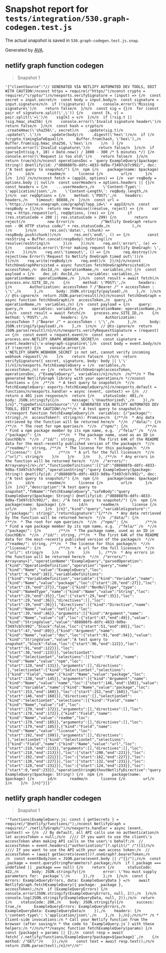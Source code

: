 # Snapshot report for `tests/integration/530.graph-codegen.test.js`

The actual snapshot is saved in `530.graph-codegen.test.js.snap`.

Generated by [AVA](https://avajs.dev).

## netlify graph function codegen

> Snapshot 1

    '{"clientSource":"// GENERATED VIA NETLIFY AUTOMATED DEV TOOLS, EDIT WITH CAUTION!/nconst https = require(/"https/")/nconst crypto = require(/"crypto/")/n/nexports.verifySignature = (input) => {/n  const secret = input.secret/n  const body = input.body/n  const signature = input.signature/n/n  if (!signature) {/n    console.error(\'Missing signature\')/n    return false/n  }/n/n  const sig = {}/n  for (const pair of signature.split(\',\')) {/n    const [k, v] = pair.split(\'=\')/n    sig[k] = v/n  }/n/n  if (!sig.t || !sig.hmac_sha256) {/n    console.error(\'Invalid signature header\')/n    return false/n  }/n/n  const hash = crypto/n    .createHmac(\'sha256\', secret)/n    .update(sig.t)/n    .update(\'.\')/n    .update(body)/n    .digest(\'hex\')/n/n  if (/n    !crypto.timingSafeEqual(/n      Buffer.from(hash, \'hex\'),/n      Buffer.from(sig.hmac_sha256, \'hex\')/n    )/n  ) {/n    console.error(\'Invalid signature\')/n    return false/n  }/n/n  if (parseInt(sig.t, 10) < Date.now() / 1000 - 300 /* 5 minutes */) {/n    console.error(\'Request is too old\')/n    return false/n  }/n/n  return true/n}/n/nconst operationsDoc = `query ExampleQuery($package: String!) @netlify(id: /"d88888fb-ddfc-4833-9d9a-f3497cb7c992/", doc: /"A test query to snapshot/") {/n  npm {/n    package(name: $package) {/n      id/n      readme/n      license {/n        url/n      }/n    }/n  }/n}`/n/n/nconst fetch = (appId, options) => {/n  var reqBody = options.body || null/n  const userHeaders = options.headers || {}/n  const headers = {/n    ...userHeaders,/n    \'Content-Type\': \'application/json\',/n    \'Content-Length\': reqBody.length,/n  }/n/n  var reqOptions = {/n    method: \'POST\',/n    headers: headers,/n    timeout: 88888,/n  }/n/n  const url = \'https://serve.onegraph.com/graphql?app_id=\' + appId/n/n  const respBody = []/n/n  return new Promise((resolve, reject) => {/n    var req = https.request(url, reqOptions, (res) => {/n      if (res.statusCode < 200 || res.statusCode > 299) {/n        return reject(/n          new Error(/n            /"Netlify OneGraph return non - OK HTTP status code/" + res.statusCode,/n          ),/n        )/n      }/n/n      res.on(\'data\', (chunk) => respBody.push(chunk))/n/n      res.on(\'end\', () => {/n        const resString = Buffer.concat(respBody).toString()/n        resolve(resString)/n      })/n    })/n/n    req.on(\'error\', (e) => {/n      console.error(\'Error making request to Netlify OneGraph: \', e)/n    })/n/n    req.on(\'timeout\', () => {/n      req.destroy()/n      reject(new Error(\'Request to Netlify OneGraph timed out\'))/n    })/n/n    req.write(reqBody)/n    req.end()/n  })/n}/n/nconst fetchOneGraphPersisted = async function fetchOneGraphPersisted(/n  accessToken,/n  docId,/n  operationName,/n  variables,/n) {/n  const payload = {/n    doc_id: docId,/n    variables: variables,/n    operationName: operationName,/n  }/n/n  const result = await fetch(/n    process.env.SITE_ID,/n    {/n      method: \'POST\',/n      headers: {/n        Authorization: accessToken ? /"Bearer /" + accessToken : \'\',/n      },/n      body: JSON.stringify(payload),/n    },/n  )/n/n  // @ts-ignore/n  return JSON.parse(result)/n}/n/nconst fetchOneGraph = async function fetchOneGraph(/n  accessToken,/n  query,/n  operationName,/n  variables,/n) {/n  const payload = {/n    query: query,/n    variables: variables,/n    operationName: operationName,/n  }/n/n  const result = await fetch(/n    process.env.SITE_ID,/n    {/n      method: \'POST\',/n      headers: {/n        Authorization: accessToken ? /"Bearer /" + accessToken : \'\',/n      },/n      body: JSON.stringify(payload),/n    },/n  )/n/n  // @ts-ignore/n  return JSON.parse(result)/n}/n/n/nexports.verifyRequestSignature = (request) => {/n  const event = request.event/n  const secret = process.env.NETLIFY_GRAPH_WEBHOOK_SECRET/n  const signature = event.headers[\'x-onegraph-signature\']/n  const body = event.body/n/n  if (!secret) {/n    console.error(/n      \'NETLIFY_GRAPH_WEBHOOK_SECRET is not set, cannot verify incoming webhook request\'/n    )/n    return false/n  }/n/n  return verifySignature({ secret, signature, body: body || \'\' })/n}/n/nexports.fetchExampleQuery = (/n  variables,/n  accessToken,/n) => {/n  return fetchOneGraph(accessToken, operationsDoc, /"ExampleQuery/", variables)/n}/n/n/n  /n/**/n * The generated NetlifyGraph library with your operations/n *//nconst functions = {/n  /**/n  * A test query to snapshot/n  *//n  fetchExampleQuery: exports.fetchExampleQuery/n}/n/nexports.default = functions/n/nexports.handler = async (event, context) => {/n  // return a 401 json response/n  return {/n    statusCode: 401,/n    body: JSON.stringify({/n      message: \'Unauthorized\',/n    }),/n  }/n}","typeDefinitionsSource":"// GENERATED VIA NETLIFY AUTOMATED DEV TOOLS, EDIT WITH CAUTION!/n/**/n * A test query to snapshot/n *//nexport function fetchExampleQuery(/n  variables: {/"package/": string},/n  accessToken?: string/n): Promise</n  {/**/n  * Any data retrieved by the function will be returned here/n  *//n  /"data/": {/n        /**/n  * The root for npm queries/n  *//n  /"npm/": {/n        /**/n  * Find a npm package member by its npm name, e.g. `/"fela/"`/n  *//n  /"package/": {/n        /**/n  * The package name, used as an ID in CouchDB/n  *//n  /"id/": string, /**/n  * The first 64K of the README data for the most-recently published version of the package/n  *//n  /"readme/": string, /**/n  * The license for this package/n  *//n  /"license/": {/n        /**/n  * A url for the full license/n  *//n  /"url/": string/n    }/n    }/n    }/n    }, /**/n  * Any errors in the function will be returned here/n  *//n  /"errors/": Array<any>}/n>;/n","functionDefinitions":[{"id":"d88888fb-ddfc-4833-9d9a-f3497cb7c992","operationString":"query ExampleQuery($package: String!) @netlify(id: /"d88888fb-ddfc-4833-9d9a-f3497cb7c992/", doc: /"A test query to snapshot/") {/n  npm {/n    package(name: $package) {/n      id/n      readme/n      license {/n        url/n      }/n    }/n  }/n}","description":"A test query to snapshot","fnName":"fetchExampleQuery","safeBody":"query ExampleQuery($package: String!) @netlify(id: /"d88888fb-ddfc-4833-9d9a-f3497cb7c992/", doc: /"A test query to snapshot/") {/n  npm {/n    package(name: $package) {/n      id/n      readme/n      license {/n        url/n      }/n    }/n  }/n}","kind":"query","variableSignature":"{/"package/": string}","returnSignature":"{/**/n  * Any data retrieved by the function will be returned here/n  *//n  /"data/": {/n        /**/n  * The root for npm queries/n  *//n  /"npm/": {/n        /**/n  * Find a npm package member by its npm name, e.g. `/"fela/"`/n  *//n  /"package/": {/n        /**/n  * The package name, used as an ID in CouchDB/n  *//n  /"id/": string, /**/n  * The first 64K of the README data for the most-recently published version of the package/n  *//n  /"readme/": string, /**/n  * The license for this package/n  *//n  /"license/": {/n        /**/n  * A url for the full license/n  *//n  /"url/": string/n    }/n    }/n    }/n    }, /**/n  * Any errors in the function will be returned here/n  *//n  /"errors/": Array<any>}","operationName":"ExampleQuery","parsedOperation":{"kind":"OperationDefinition","operation":"query","name":{"kind":"Name","value":"ExampleQuery","loc":{"start":6,"end":18}},"variableDefinitions":[{"kind":"VariableDefinition","variable":{"kind":"Variable","name":{"kind":"Name","value":"package","loc":{"start":20,"end":27}},"loc":{"start":19,"end":27}},"type":{"kind":"NonNullType","type":{"kind":"NamedType","name":{"kind":"Name","value":"String","loc":{"start":29,"end":35}},"loc":{"start":29,"end":35}},"loc":{"start":29,"end":36}},"directives":[],"loc":{"start":19,"end":36}}],"directives":[{"kind":"Directive","name":{"kind":"Name","value":"netlify","loc":{"start":39,"end":46}},"arguments":[{"kind":"Argument","name":{"kind":"Name","value":"id","loc":{"start":47,"end":49}},"value":{"kind":"StringValue","value":"d88888fb-ddfc-4833-9d9a-f3497cb7c992","block":false,"loc":{"start":51,"end":89}},"loc":{"start":47,"end":89}},{"kind":"Argument","name":{"kind":"Name","value":"doc","loc":{"start":91,"end":94}},"value":{"kind":"StringValue","value":"A test query to snapshot","block":false,"loc":{"start":96,"end":122}},"loc":{"start":91,"end":122}}],"loc":{"start":38,"end":123}}],"selectionSet":{"kind":"SelectionSet","selections":[{"kind":"Field","name":{"kind":"Name","value":"npm","loc":{"start":128,"end":131}},"arguments":[],"directives":[],"selectionSet":{"kind":"SelectionSet","selections":[{"kind":"Field","name":{"kind":"Name","value":"package","loc":{"start":138,"end":145}},"arguments":[{"kind":"Argument","name":{"kind":"Name","value":"name","loc":{"start":146,"end":150}},"value":{"kind":"Variable","name":{"kind":"Name","value":"package","loc":{"start":153,"end":160}},"loc":{"start":152,"end":160}},"loc":{"start":146,"end":160}}],"directives":[],"selectionSet":{"kind":"SelectionSet","selections":[{"kind":"Field","name":{"kind":"Name","value":"id","loc":{"start":170,"end":172}},"arguments":[],"directives":[],"loc":{"start":170,"end":172}},{"kind":"Field","name":{"kind":"Name","value":"readme","loc":{"start":179,"end":185}},"arguments":[],"directives":[],"loc":{"start":179,"end":185}},{"kind":"Field","name":{"kind":"Name","value":"license","loc":{"start":192,"end":199}},"arguments":[],"directives":[],"selectionSet":{"kind":"SelectionSet","selections":[{"kind":"Field","name":{"kind":"Name","value":"url","loc":{"start":210,"end":213}},"arguments":[],"directives":[],"loc":{"start":210,"end":213}}],"loc":{"start":200,"end":221}},"loc":{"start":192,"end":221}}],"loc":{"start":162,"end":227}},"loc":{"start":138,"end":227}}],"loc":{"start":132,"end":231}},"loc":{"start":128,"end":231}}],"loc":{"start":124,"end":233}},"loc":{"start":0,"end":233}},"operationStringWithoutNetlifyDirective":"query ExampleQuery($package: String!) {/n  npm {/n    package(name: $package) {/n      id/n      readme/n      license {/n        url/n      }/n    }/n  }/n}"}]}'

## netlify graph handler codegen

> Snapshot 1

    '"functions|ExampleQuery.js: const { getSecrets } = require(/"@netlify/functions/");/nconst NetlifyGraph = require(/"./netlifyGraph/")/n/nexports.handler = async (event, context) => {/n  // By default, all API calls use no authentication/n  let accessToken = null;/n/n  //// If you want to use the client\'s accessToken when making API calls on the user\'s behalf:/n  // accessToken = event.headers[/"authorization/"]?.split(/" /")[1]/n/n  //// If you want to use the API with your own access token:/n  // accessToken = (await getSecrets(event))?.oneGraph?.bearerToken;/n      /n  const eventBodyJson = JSON.parse(event.body || /"{}/");/n/n  const _package = event.queryStringParameters?.package;/n/n  if (_package === undefined || _package === null) {/n    return {/n      statusCode: 422,/n      body: JSON.stringify({/n        error: \'You must supply parameters for: `package`\'/n      }),/n    };/n  }/n/n  const { errors: ExampleQueryErrors, data: ExampleQueryData } =/n    await NetlifyGraph.fetchExampleQuery({ package: _package }, accessToken);/n/n  if (ExampleQueryErrors) {/n    console.error(JSON.stringify(ExampleQueryErrors, null, 2));/n  }/n/n  console.log(JSON.stringify(ExampleQueryData, null, 2));/n/n  return {/n    statusCode: 200,/n    body: JSON.stringify({/n      success: true,/n      ExampleQueryErrors: ExampleQueryErrors,/n      ExampleQueryData: ExampleQueryData/n    }),/n    headers: {/n      \'content-type\': \'application/json\',/n    },/n  };/n};/n/n/** /n * Client-side invocations:/n * Call your Netlify function from the browser (after saving/n * the code to `ExampleQuery.js`) with these helpers:/n *//n/n/**/nasync function fetchExampleQuery(params) {/n  const {package} = params || {};/n  const resp = await fetch(`/.netlify/functions/ExampleQuery?package=${package}`,/n    {/n      method: /"GET/"/n    });/n/n    const text = await resp.text();/n/n    return JSON.parse(text);/n}/n*//n"'
